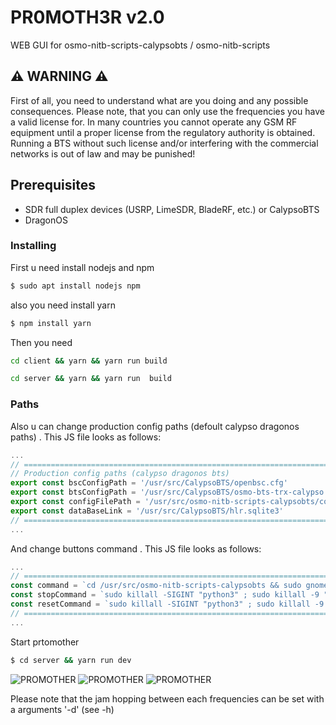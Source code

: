 # PR0MOTH3R v2.0
WEB GUI for osmo-nitb-scripts-calypsobts / osmo-nitb-scripts

## ⚠️ WARNING ⚠️

First of all, you need to understand what are you doing and any possible consequences. Please note, that you can only use the frequencies you have a valid license for. In many countries you cannot operate any GSM RF equipment until a proper license from the regulatory authority is obtained. Running a BTS without such license and/or interfering with the commercial networks is out of law and may be punished!


## Prerequisites

- SDR full duplex devices (USRP, LimeSDR, BladeRF, etc.) or CalypsoBTS 
- DragonOS

### Installing

First u need install nodejs and npm

```sh
$ sudo apt install nodejs npm
```

also you need install yarn

```sh
$ npm install yarn
```

Then you need 
```sh
cd client && yarn && yarn run build 
```
```sh
cd server && yarn && yarn run  build 
```
### Paths

Also u can change production config paths (defoult calypso dragonos paths) . This JS file looks as follows:

```js
...
// =======================================================================
// Production config paths (calypso dragonos bts)
export const bscConfigPath = '/usr/src/CalypsoBTS/openbsc.cfg'
export const btsConfigPath = '/usr/src/CalypsoBTS/osmo-bts-trx-calypso.cfg'
export const configFilePath = '/usr/src/osmo-nitb-scripts-calypsobts/config.json'
export const dataBaseLink = '/usr/src/CalypsoBTS/hlr.sqlite3'
// =======================================================================
...
```


And change buttons command . This JS file looks as follows:

```js
...
// =======================================================================
const command = `cd /usr/src/osmo-nitb-scripts-calypsobts && sudo gnome-terminal --geometry=75x20 -- ./auto.sh && sudo ./main.py -u`
const stopCommand = `sudo killall -SIGINT "python3" ; sudo killall -9 "osmocon"`
const resetCommand = `sudo killall -SIGINT "python3" ; sudo killall -9 "osmocon" ; sudo rm -rf /usr/src/CalypsoBTS/hlr.sqlite3`
// =======================================================================
...
```


Start prtomother
```sh
$ cd server && yarn run dev
```

![PROMOTHER](https://pbs.twimg.com/media/FjlWu8cXgAAuMF9?format=jpg&name=4096x4096)
![PROMOTHER](https://pbs.twimg.com/media/FjlWu8fWAAAS-4o?format=jpg&name=4096x4096)
![PROMOTHER](https://pbs.twimg.com/media/FjlWu8kWYAIjXl5?format=jpg&name=4096x4096)



Please note that the jam hopping between each frequencies can be set with a arguments '-d' (see -h)
